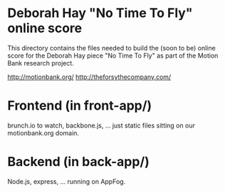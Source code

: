 Deborah Hay "No Time To Fly" online score
=========================================

This directory contains the files needed to build the (soon to be) online score for the Deborah Hay piece "No Time To Fly" as part of the Motion Bank research project. 

http://motionbank.org/
http://theforsythecompany.com/

Frontend (in front-app/)
========

brunch.io to watch, backbone.js, ... just static files sitting on our motionbank.org domain.

Backend (in back-app/)
=======

Node.js, express, ... running on AppFog.